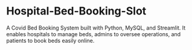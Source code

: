 # Hospital-Bed-Booking-Slot
A Covid Bed Booking System built with Python, MySQL, and Streamlit. It enables hospitals to manage beds, admins to oversee operations, and patients to book beds easily online.
